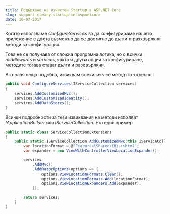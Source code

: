 ```yaml
---
title: Подържане на изчистен Startup в ASP.NET Core
slug: support-cleany-startup-in-aspnetcore
date: 16-07-2017
---
```


Когато използваме *ConfigureServices* за да конфигурираме нашето приложение e 
доста възможно да се достигне до дълги и разхвърляни методи за конфигурация.

Това не се получава от сложна програмна логика, но с всички *middlewares* и *services*, 
както и други опции за конфигуриране, методите тогава стават дълги и разхвърляни.

Аз правя нещо подобно, извиквам всеки service метод по-отделно.
 
```csharp
public void ConfigureServices(IServiceCollection services) 
{ 
    services.AddCustomizedMvc(); 
    services.AddCustomizedIdentity(); 
    services.AddDataStores(); 
} 
```
 
Всички подробности за тези извиквания на методи изполват *IApplicationBuilder* или *IServiceCollection*. 
Ето един пример.

```csharp
public static class ServiceCollectionExtensions 
{ 
    public static IServiceCollection AddCustomizedMvc(this IServiceCollection services) { 
        var locationFormat = @"Features\Shared\{0}.cshtml"; 
        var expander = new ViewWithControllerViewLocationExpander();

        services
            .AddMvc()
            .AddRazorOptions(options => { 
                options.ViewLocationFormats.Clear();
                options.ViewLocationFormats.Add(locationFormat); 
                options.ViewLocationExpanders.Add(expander); 
            });
             
        return services; 
    } 
}
```